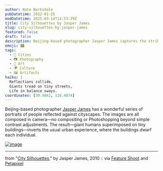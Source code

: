 ```yaml
---
author: Nate Barksdale
pubDatetime: 2012-01-25
modDatetime: 2025-03-14T14:53:29Z
title: City Silhouettes by Jasper James
slug: city-silhouettes-by-jasper-james
featured: false
draft: false
description: Beijing-based photographer Jasper James captures the striking juxtaposition of humans and urban landscapes in his reflections series.
emoji: 🏙️
tags:
  - 🌆 Cities
  - 📷 Photography
  - 🎨 Art
  - 🌍 Culture
  - 🖼️ Artifacts
haiku: |
  Reflections collide,  
  Giants tread on tiny streets,  
  Life in balance sways.
coordinates: [39.9042, 116.4074]
---
```


Beijing-based photographer [Jasper James](http://www.jasperjames.co.uk/) has a wonderful series of portraits of people reflected against cityscapes. The images are all composed in camera—no compositing or Photoshopping beyond simple contrast adjustments. The result—giant humans superimposed on tiny buildings—inverts the usual urban experience, where the buildings dwarf each individual.

[![image](http://culture-making.com/media/8_silhouettes004.jpg)](http://www.jasperjames.co.uk/project/people-and-places-2/)

---

from "[City Silhouettes](http://web.archive.org/web/20170819063511/http://www.jasperjames.co.uk:80/project/people-and-places-2/)," by Jasper James, 2010 :: via [Feature Shoot](https://www.google.com/search?q=%22Feature%20Shoot%22%20featureshoot.com) and [Petapixel](https://www.google.com/search?q=%22Petapixel%22%20petapixel.com)
